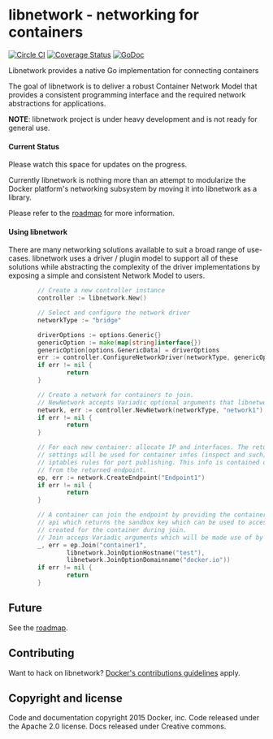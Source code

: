 # libnetwork - networking for containers

[![Circle CI](https://circleci.com/gh/docker/libnetwork/tree/master.svg?style=svg)](https://circleci.com/gh/docker/libnetwork/tree/master) [![Coverage Status](https://coveralls.io/repos/docker/libnetwork/badge.svg)](https://coveralls.io/r/docker/libnetwork) [![GoDoc](https://godoc.org/github.com/docker/libnetwork?status.svg)](https://godoc.org/github.com/docker/libnetwork)

Libnetwork provides a native Go implementation for connecting containers

The goal of libnetwork is to deliver a robust Container Network Model that provides a consistent programming interface and the required network abstractions for applications.

**NOTE**: libnetwork project is under heavy development and is not ready for general use.

#### Current Status
Please watch this space for updates on the progress.

Currently libnetwork is nothing more than an attempt to modularize the Docker platform's networking subsystem by moving it into libnetwork as a library.

Please refer to the [roadmap](ROADMAP.md) for more information.

#### Using libnetwork

There are many networking solutions available to suit a broad range of use-cases. libnetwork uses a driver / plugin model to support all of these solutions while abstracting the complexity of the driver implementations by exposing a simple and consistent Network Model to users.


```go
        // Create a new controller instance
        controller := libnetwork.New()

        // Select and configure the network driver
        networkType := "bridge"

        driverOptions := options.Generic{}
        genericOption := make(map[string]interface{})
        genericOption[options.GenericData] = driverOptions
        err := controller.ConfigureNetworkDriver(networkType, genericOption)
        if err != nil {
                return
        }

        // Create a network for containers to join.
        // NewNetwork accepts Variadic optional arguments that libnetwork and Drivers can make of
        network, err := controller.NewNetwork(networkType, "network1")
        if err != nil {
                return
        }

        // For each new container: allocate IP and interfaces. The returned network
        // settings will be used for container infos (inspect and such), as well as
        // iptables rules for port publishing. This info is contained or accessible
        // from the returned endpoint.
        ep, err := network.CreateEndpoint("Endpoint1")
        if err != nil {
                return
        }

        // A container can join the endpoint by providing the container ID to the join
        // api which returns the sandbox key which can be used to access the sandbox
        // created for the container during join.
        // Join acceps Variadic arguments which will be made use of by libnetwork and Drivers
        _, err = ep.Join("container1",
                libnetwork.JoinOptionHostname("test"),
                libnetwork.JoinOptionDomainname("docker.io"))
        if err != nil {
                return
        }
```

## Future
See the [roadmap](ROADMAP.md).

## Contributing

Want to hack on libnetwork? [Docker's contributions guidelines](https://github.com/docker/docker/blob/master/CONTRIBUTING.md) apply.

## Copyright and license
Code and documentation copyright 2015 Docker, inc. Code released under the Apache 2.0 license. Docs released under Creative commons.

